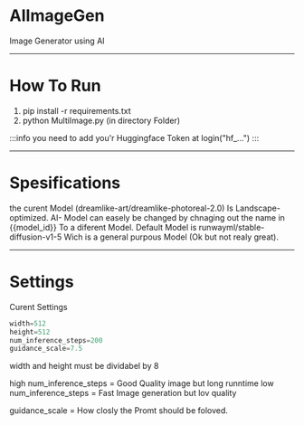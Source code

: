 # AIImageGen
Image Generator using AI

---

# How To Run

1. pip install -r requirements.txt
2. python MultiImage.py (in directory Folder)

:::info
    you need to add you'r Huggingface Token at  login("hf_...") 
:::

---

# Spesifications

the curent Model (dreamlike-art/dreamlike-photoreal-2.0) Is Landscape-optimized.
AI- Model can easely be changed by chnaging out the name in  {{model_id}} To a diferent Model.
Default Model is runwayml/stable-diffusion-v1-5 Wich is a general purpous Model (Ok but not realy great).

---

# Settings

Curent Settings 

```python
width=512
height=512
num_inference_steps=200
guidance_scale=7.5
```
width and height must be dividabel by 8


high num_inference_steps = Good Quality image but long runntime
low num_inference_steps = Fast Image generation but lov quality 

guidance_scale = How closly the Promt should be foloved.
